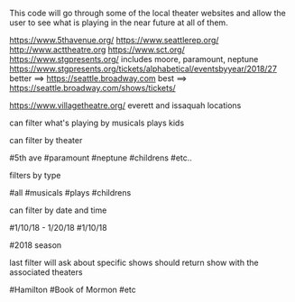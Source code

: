 This code will go through some of the local theater websites and allow the user to see what is playing in the near future at all of them.

https://www.5thavenue.org/
https://www.seattlerep.org/
http://www.acttheatre.org
https://www.sct.org/
https://www.stgpresents.org/   includes moore, paramount, neptune
https://www.stgpresents.org/tickets/alphabetical/eventsbyyear/2018/27
better ==> https://seattle.broadway.com
best ==> https://seattle.broadway.com/shows/tickets/

https://www.villagetheatre.org/   everett and issaquah locations

can filter what's playing by
musicals
plays
kids

can filter by theater

#5th ave
#paramount
#neptune
#childrens
#etc..

filters by type

#all
#musicals
#plays
#childrens

can filter by date and time

#1/10/18 - 1/20/18
#1/10/18

#2018 season

last filter will ask about specific shows should return show with the associated theaters

#Hamilton
#Book of Mormon
#etc

